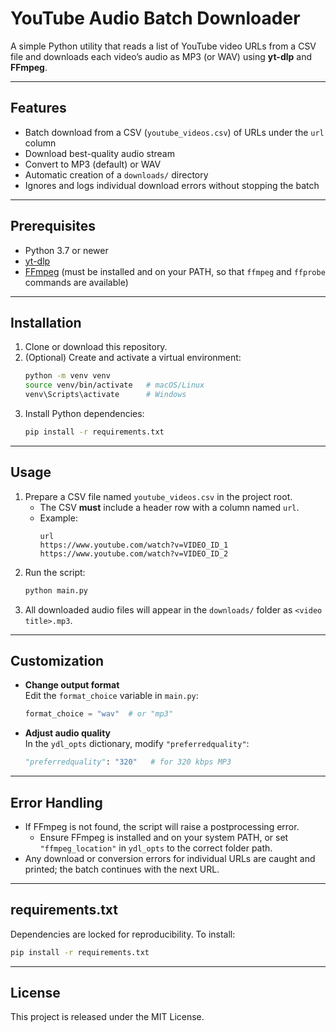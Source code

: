 # YouTube Audio Batch Downloader

A simple Python utility that reads a list of YouTube video URLs from a CSV file and downloads each video’s audio as MP3 (or WAV) using **yt-dlp** and **FFmpeg**.

***

## Features

- Batch download from a CSV (`youtube_videos.csv`) of URLs under the `url` column  
- Download best-quality audio stream  
- Convert to MP3 (default) or WAV  
- Automatic creation of a `downloads/` directory  
- Ignores and logs individual download errors without stopping the batch  

***

## Prerequisites

- Python 3.7 or newer  
- [yt-dlp](https://github.com/yt-dlp/yt-dlp)  
- [FFmpeg](https://ffmpeg.org) (must be installed and on your PATH, so that `ffmpeg` and `ffprobe` commands are available)  

***

## Installation

1. Clone or download this repository.  
2. (Optional) Create and activate a virtual environment:  
   ```bash
   python -m venv venv
   source venv/bin/activate   # macOS/Linux  
   venv\Scripts\activate      # Windows  
   ```
3. Install Python dependencies:  
   ```bash
   pip install -r requirements.txt
   ```

***

## Usage

1. Prepare a CSV file named `youtube_videos.csv` in the project root.  
   - The CSV **must** include a header row with a column named `url`.  
   - Example:
     ```csv
     url
     https://www.youtube.com/watch?v=VIDEO_ID_1
     https://www.youtube.com/watch?v=VIDEO_ID_2
     ```
2. Run the script:
   ```bash
   python main.py
   ```
3. All downloaded audio files will appear in the `downloads/` folder as `<video title>.mp3`.

***

## Customization

- **Change output format**  
  Edit the `format_choice` variable in `main.py`:
  ```python
  format_choice = "wav"  # or "mp3"
  ```
- **Adjust audio quality**  
  In the `ydl_opts` dictionary, modify `"preferredquality"`:
  ```python
  "preferredquality": "320"   # for 320 kbps MP3
  ```

***

## Error Handling

- If FFmpeg is not found, the script will raise a postprocessing error.  
  - Ensure FFmpeg is installed and on your system PATH, or set `"ffmpeg_location"` in `ydl_opts` to the correct folder path.  
- Any download or conversion errors for individual URLs are caught and printed; the batch continues with the next URL.

***

## requirements.txt

Dependencies are locked for reproducibility. To install:
```bash
pip install -r requirements.txt
```

***

## License

This project is released under the MIT License.
